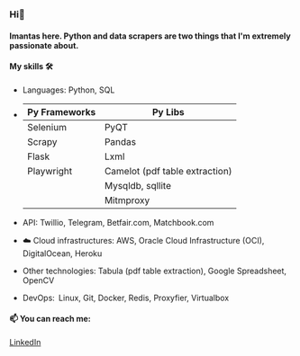 ### Hi👋

#### Imantas here. Python and data scrapers are two things that I'm extremely passionate about.

#### My skills 🛠️
* Languages: Python, SQL
* 
    | Py Frameworks |    Py Libs                     |
    | ------------- | ------------------------------ |
    | Selenium      | PyQT                           |
    | Scrapy        | Pandas                         |
    | Flask         | Lxml                           |
    | Playwright    | Camelot (pdf table extraction) |
    |               | Mysqldb, sqllite               |
    |               | Mitmproxy                      |


* API: Twillio, Telegram, Betfair.com, Matchbook.com
* ☁️ Cloud infrastructures: AWS, Oracle Cloud Infrastructure (OCI), DigitalOcean, Heroku
* Other technologies: Tabula (pdf table extraction), Google Spreadsheet, OpenCV
* DevOps: Linux, Git, Docker, Redis, Proxyfier, Virtualbox

#### 📫 You can reach me:
[LinkedIn](https://www.linkedin.com/in/imantas-šateika-178248243)

<!--
**stumm148/stumm148** is a ✨ _special_ ✨ repository because its `README.md` (this file) appears on your GitHub profile.

Here are some ideas to get you started:

- 🔭 I’m currently working on ...
- 🌱 I’m currently learning ...
- 👯 I’m looking to collaborate on ...
- 🤔 I’m looking for help with ...
- 💬 Ask me about ...
- 📫 How to reach me: ...
- 😄 Pronouns: ...
- ⚡ Fun fact: ...
-->

